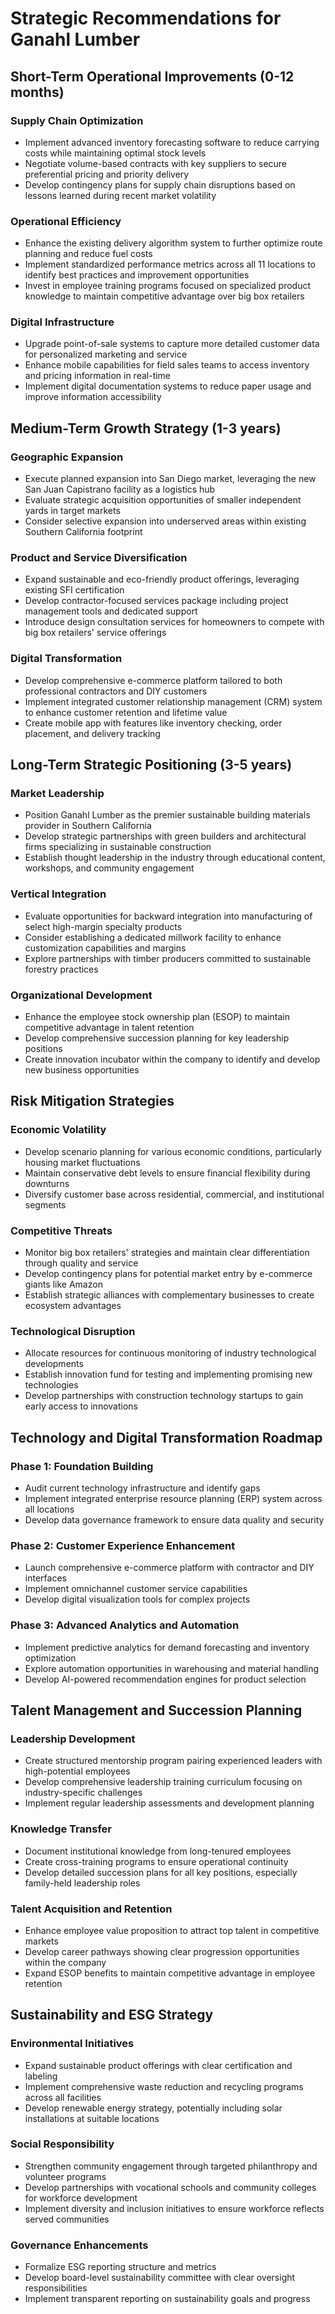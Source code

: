 # Strategic Recommendations for Ganahl Lumber

## Short-Term Operational Improvements (0-12 months)

### Supply Chain Optimization
- Implement advanced inventory forecasting software to reduce carrying costs while maintaining optimal stock levels
- Negotiate volume-based contracts with key suppliers to secure preferential pricing and priority delivery
- Develop contingency plans for supply chain disruptions based on lessons learned during recent market volatility

### Operational Efficiency
- Enhance the existing delivery algorithm system to further optimize route planning and reduce fuel costs
- Implement standardized performance metrics across all 11 locations to identify best practices and improvement opportunities
- Invest in employee training programs focused on specialized product knowledge to maintain competitive advantage over big box retailers

### Digital Infrastructure
- Upgrade point-of-sale systems to capture more detailed customer data for personalized marketing and service
- Enhance mobile capabilities for field sales teams to access inventory and pricing information in real-time
- Implement digital documentation systems to reduce paper usage and improve information accessibility

## Medium-Term Growth Strategy (1-3 years)

### Geographic Expansion
- Execute planned expansion into San Diego market, leveraging the new San Juan Capistrano facility as a logistics hub
- Evaluate strategic acquisition opportunities of smaller independent yards in target markets
- Consider selective expansion into underserved areas within existing Southern California footprint

### Product and Service Diversification
- Expand sustainable and eco-friendly product offerings, leveraging existing SFI certification
- Develop contractor-focused services package including project management tools and dedicated support
- Introduce design consultation services for homeowners to compete with big box retailers' service offerings

### Digital Transformation
- Develop comprehensive e-commerce platform tailored to both professional contractors and DIY customers
- Implement integrated customer relationship management (CRM) system to enhance customer retention and lifetime value
- Create mobile app with features like inventory checking, order placement, and delivery tracking

## Long-Term Strategic Positioning (3-5 years)

### Market Leadership
- Position Ganahl Lumber as the premier sustainable building materials provider in Southern California
- Develop strategic partnerships with green builders and architectural firms specializing in sustainable construction
- Establish thought leadership in the industry through educational content, workshops, and community engagement

### Vertical Integration
- Evaluate opportunities for backward integration into manufacturing of select high-margin specialty products
- Consider establishing a dedicated millwork facility to enhance customization capabilities and margins
- Explore partnerships with timber producers committed to sustainable forestry practices

### Organizational Development
- Enhance the employee stock ownership plan (ESOP) to maintain competitive advantage in talent retention
- Develop comprehensive succession planning for key leadership positions
- Create innovation incubator within the company to identify and develop new business opportunities

## Risk Mitigation Strategies

### Economic Volatility
- Develop scenario planning for various economic conditions, particularly housing market fluctuations
- Maintain conservative debt levels to ensure financial flexibility during downturns
- Diversify customer base across residential, commercial, and institutional segments

### Competitive Threats
- Monitor big box retailers' strategies and maintain clear differentiation through quality and service
- Develop contingency plans for potential market entry by e-commerce giants like Amazon
- Establish strategic alliances with complementary businesses to create ecosystem advantages

### Technological Disruption
- Allocate resources for continuous monitoring of industry technological developments
- Establish innovation fund for testing and implementing promising new technologies
- Develop partnerships with construction technology startups to gain early access to innovations

## Technology and Digital Transformation Roadmap

### Phase 1: Foundation Building
- Audit current technology infrastructure and identify gaps
- Implement integrated enterprise resource planning (ERP) system across all locations
- Develop data governance framework to ensure data quality and security

### Phase 2: Customer Experience Enhancement
- Launch comprehensive e-commerce platform with contractor and DIY interfaces
- Implement omnichannel customer service capabilities
- Develop digital visualization tools for complex projects

### Phase 3: Advanced Analytics and Automation
- Implement predictive analytics for demand forecasting and inventory optimization
- Explore automation opportunities in warehousing and material handling
- Develop AI-powered recommendation engines for product selection

## Talent Management and Succession Planning

### Leadership Development
- Create structured mentorship program pairing experienced leaders with high-potential employees
- Develop comprehensive leadership training curriculum focusing on industry-specific challenges
- Implement regular leadership assessments and development planning

### Knowledge Transfer
- Document institutional knowledge from long-tenured employees
- Create cross-training programs to ensure operational continuity
- Develop detailed succession plans for all key positions, especially family-held leadership roles

### Talent Acquisition and Retention
- Enhance employee value proposition to attract top talent in competitive markets
- Develop career pathways showing clear progression opportunities within the company
- Expand ESOP benefits to maintain competitive advantage in employee retention

## Sustainability and ESG Strategy

### Environmental Initiatives
- Expand sustainable product offerings with clear certification and labeling
- Implement comprehensive waste reduction and recycling programs across all facilities
- Develop renewable energy strategy, potentially including solar installations at suitable locations

### Social Responsibility
- Strengthen community engagement through targeted philanthropy and volunteer programs
- Develop partnerships with vocational schools and community colleges for workforce development
- Implement diversity and inclusion initiatives to ensure workforce reflects served communities

### Governance Enhancements
- Formalize ESG reporting structure and metrics
- Develop board-level sustainability committee with clear oversight responsibilities
- Implement transparent reporting on sustainability goals and progress
